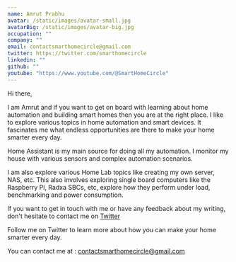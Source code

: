 ```yaml
---
name: Amrut Prabhu
avatar: /static/images/avatar-small.jpg
avatarBig: /static/images/avatar-big.jpg
occupation: ""
company: ""
email: contactsmarthomecircle@gmail.com
twitter: https://twitter.com/smarthomecircle
linkedin: ""
github: ""
youtube: "https://www.youtube.com/@SmartHomeCircle"
---
```


Hi there,

I am Amrut and if you want to get on board with learning about home automation and building smart homes then you are at the right place. I like to explore various topics in home automation and smart devices. It fascinates me what endless opportunities are there to make your home smarter every day.

Home Assistant is my main source for doing all my automation. I monitor my house with various sensors and complex automation scenarios.

I am also explore various Home Lab topics like creating my own server, NAS, etc. This also involves exploring single board computers like the Raspberry Pi, Radxa SBCs, etc, explore how they perform under load, benchmarking and power consumption. 

If you want to get in touch with me or have any feedback about my writing, don't hesitate to contact me on [Twitter](https://twitter.com/smarthomecircle)

Follow me on Twitter to learn more about how you can make your home smarter every day. 

You can contact me at : <a href="mailto:contactsmarthomecircle@gmail.com">contactsmarthomecircle@gmail.com</a>
